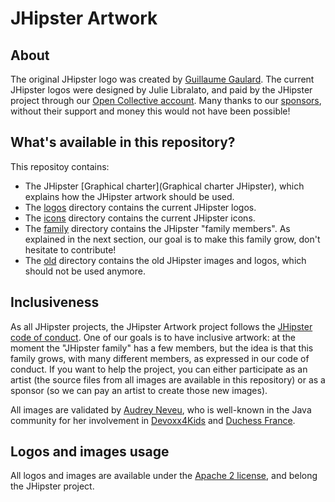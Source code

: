 # JHipster Artwork

## About

The original JHipster logo was created by [Guillaume Gaulard](https://twitter.com/ggaulard). The current JHipster logos were designed by Julie Libralato, and paid by the JHipster project through our [Open Collective account](https://opencollective.com/generator-jhipster). Many thanks to our [sponsors](https://www.jhipster.tech/sponsors/), without their support and money this would not have been possible!

## What's available in this repository?

This repositoy contains:

- The JHipster [Graphical charter](Graphical charter JHipster), which explains how the JHipster artwork should be used.
- The [logos](logos/) directory contains the current JHipster logos.
- The [icons](icons/) directory contains the current JHipster icons.
- The [family](family/) directory contains the JHipster "family members". As explained in the next section, our goal is to make this family grow, don't hesitate to contribute!
- The [old](old/) directory contains the old JHipster images and logos, which should not be used anymore.

## Inclusiveness

As all JHipster projects, the JHipster Artwork project follows the [JHipster code of conduct](https://github.com/jhipster/generator-jhipster/blob/master/CODE_OF_CONDUCT.md). One of our goals is to have inclusive artwork: at the moment the "JHipster family" has a few members, but the idea is that this family grows, with many different members, as expressed in our code of conduct. If you want to help the project, you can either participate as an artist (the source files from all images are available in this repository) or as a sponsor (so we can pay an artist to create those new images).

All images are validated by [Audrey Neveu](https://twitter.com/Audrey_Neveu), who is well-known in the Java community for her involvement in [Devoxx4Kids](http://www.devoxx4kids.org/) and [Duchess France](https://www.duchess-france.org/).

## Logos and images usage

All logos and images are available under the [Apache 2 license](LICENSE.txt), and belong the JHipster project.
